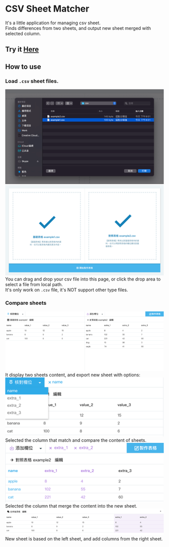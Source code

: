 # CSV Sheet Matcher
It's a little application for managing csv sheet.<br />
Finds differences from two sheets, and output new sheet merged with selected column.

## Try it [Here](http://csv-sheet-matcher.glenn.tw/)

## How to use
### Load `.csv` sheet files.
![step1](https://github.com/GlennJong/csv-sheet-matcher/blob/master/images/step1.png?raw=true "1")
![step2](https://github.com/GlennJong/csv-sheet-matcher/blob/master/images/step2.png?raw=true "2")
You can drag and drop your csv file into this page, or click the drop area to select a file from local path.<br />
It's only work on `.csv` file, it's NOT support other type files.

### Compare sheets
![step3](https://github.com/GlennJong/csv-sheet-matcher/blob/master/images/step3.png?raw=true "3")
It display two sheets content, and export new sheet with options: <br />
![step4](https://github.com/GlennJong/csv-sheet-matcher/blob/master/images/step4.png?raw=true "4")  
Selected the column that match and compare the content of sheets.<br />
![step5](https://github.com/GlennJong/csv-sheet-matcher/blob/master/images/step5.png?raw=true "5")
Selected the column that merge the content into the new sheet.<br />
![step6](https://github.com/GlennJong/csv-sheet-matcher/blob/master/images/step6.png?raw=true "6")
New sheet is based on the left sheet, and add columns from the right sheet.<br />